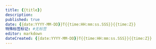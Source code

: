 ```yaml
---
title: {{title}}
description:
published: true
date: {{date:YYYY-MM-DD}}T{{time:HH:mm:ss.SSS}}{{time:Z}}
特殊标签标记: #无标签
editor: markdown
dateCreated: {{date:YYYY-MM-DD}}T{{time:HH:mm:ss.SSS}}{{time:Z}}
---
```


## 


